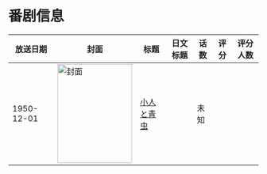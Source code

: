 # 番剧信息

|放送日期|封面|标题|日文标题|话数|评分|评分人数|
|---|---|---|---|---|---|---|
|1950-12-01|<img src="//lain.bgm.tv/pic/cover/c/93/e6/336236_G8jAO.jpg" alt="封面" style="width:150px;height:200px;object-fit:cover;">|[小人と青虫](https://bangumi.tv/subject/336236)||未知|||
